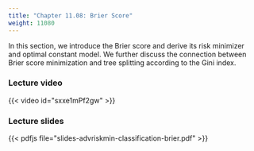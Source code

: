 ```yaml
---
title: "Chapter 11.08: Brier Score"
weight: 11080
---
```

In this section, we introduce the Brier score and derive its risk minimizer and optimal constant model. We further discuss the connection between Brier score minimization and tree splitting according to the Gini index. 

<!--more-->

### Lecture video

{{< video id="sxxe1mPf2gw" >}}

### Lecture slides

{{< pdfjs file="slides-advriskmin-classification-brier.pdf" >}}
